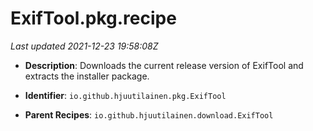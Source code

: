 # ExifTool.pkg.recipe

_Last updated 2021-12-23 19:58:08Z_

- **Description**: Downloads the current release version of ExifTool and extracts the installer package.

- **Identifier**: `io.github.hjuutilainen.pkg.ExifTool`

- **Parent Recipes**: `io.github.hjuutilainen.download.ExifTool`